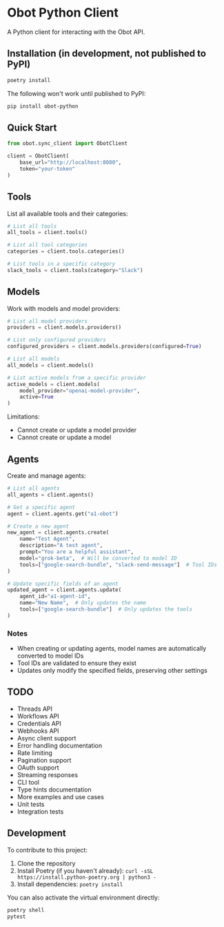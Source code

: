 # Obot Python Client

A Python client for interacting with the Obot API.

## Installation (in development, not published to PyPI)

```bash
poetry install
```

The following won't work until published to PyPI:

```bash
pip install obot-python
```

## Quick Start

```python
from obot.sync_client import ObotClient

client = ObotClient(
    base_url="http://localhost:8080",
    token="your-token"
)
```

## Tools

List all available tools and their categories:

```python
# List all tools
all_tools = client.tools()

# List all tool categories
categories = client.tools.categories()

# List tools in a specific category
slack_tools = client.tools(category="Slack")
```

## Models

Work with models and model providers:

```python
# List all model providers
providers = client.models.providers()

# List only configured providers
configured_providers = client.models.providers(configured=True)

# List all models
all_models = client.models()

# List active models from a specific provider
active_models = client.models(
    model_provider="openai-model-provider",
    active=True
)
```

Limitations:

- Cannot create or update a model provider
- Cannot create or update a model

## Agents

Create and manage agents:

```python
# List all agents
all_agents = client.agents()

# Get a specific agent
agent = client.agents.get("a1-obot")

# Create a new agent
new_agent = client.agents.create(
    name="Test Agent",
    description="A test agent",
    prompt="You are a helpful assistant",
    model="grok-beta",  # Will be converted to model ID
    tools=["google-search-bundle", "slack-send-message"]  # Tool IDs
)

# Update specific fields of an agent
updated_agent = client.agents.update(
    agent_id="a1-agent-id",
    name="New Name",  # Only updates the name
    tools=["google-search-bundle"]  # Only updates the tools
)
```

### Notes

- When creating or updating agents, model names are automatically converted to model IDs
- Tool IDs are validated to ensure they exist
- Updates only modify the specified fields, preserving other settings

## TODO

- Threads API
- Workflows API
- Credentials API
- Webhooks API
- Async client support
- Error handling documentation
- Rate limiting
- Pagination support
- OAuth support
- Streaming responses
- CLI tool
- Type hints documentation
- More examples and use cases
- Unit tests
- Integration tests

## Development

To contribute to this project:

1. Clone the repository
2. Install Poetry (if you haven't already): `curl -sSL https://install.python-poetry.org | python3 -`
3. Install dependencies: `poetry install`

You can also activate the virtual environment directly:

```bash
poetry shell
pytest
```
